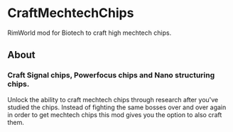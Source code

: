 # CraftMechtechChips
RimWorld mod for Biotech to craft high mechtech chips.

## About

### Craft Signal chips, Powerfocus chips and Nano structuring chips.

Unlock the ability to craft mechtech chips through research after you've studied the chips. Instead of fighting the same bosses over and over again in order to get mechtech chips this mod gives you the option to also craft them.
